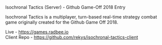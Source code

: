 Isochronal Tactics (Server) - Github Game-Off 2018 Entry

Isochronal Tactics is a multiplayer, turn-based real-time strategy combat game originally created for the Github Game Off 2018.

Live - https://games.radbee.io  
Client Repo - https://github.com/rekys/isochronal-tactics-client
